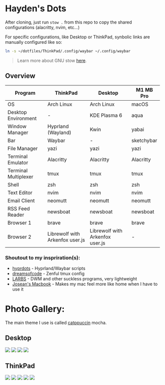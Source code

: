 # Hayden's Dots

After cloning, just run `stow .` from this repo to copy the shared configurations (alacritty, nvim, etc...)

For specific configurations, like Desktop or ThinkPad, synbolic links are manually configured like so:

```sh
ln -s ~/dotfiles/ThinkPad/.config/waybar ~/.config/waybar
```

> Learn more about GNU stow [here](https://www.gnu.org/software/stow/).

## Overview

| Program              | ThinkPad                        | Desktop                         | M1 MB Pro  |
| -------------------- | ------------------------------- | ------------------------------- | ---------- |
| OS                   | Arch Linux                      | Arch Linux                      | macOS      |
| Desktop Environment  | -                               | KDE Plasma 6                    | aqua       |
| Window Manager       | Hyprland (Wayland)              | Kwin                            | yabai      |
| Bar                  | Waybar                          | -                               | sketchybar |
| File Manager         | yazi                            | yazi                            | yazi       |
| Terminal Emulator    | Alacritty                       | Alacritty                       | Alacritty  |
| Terminal Multiplexer | tmux                            | tmux                            | tmux       |
| Shell                | zsh                             | zsh                             | zsh        |
| Text Editor          | nvim                            | nvim                            | nvim       |
| Email Client         | neomutt                         | neomutt                         | neomutt    |
| RSS Feed Reader      | newsboat                        | newsboat                        | newsboat   |
| Browser 1            | brave                           | brave                           | brave      |
| Browser 2            | Librewolf with Arkenfox user.js | Librewolf with Arkenfox user.js | -          |

### Shoutout to my inspriration(s):

- [hyprdots](https://github.com/prasanthrangan/hyprdots) - Hyprland/Waybar scripts
- [dreamsofcode](https://www.youtube.com/watch?v=DzNmUNvnB04) - Zenful tmux config
- [LARBS](https://larbs.xyz/) - DWM and other suckless programs, very lightweight
- [Josean's Macbook](https://github.com/josean-dev/dev-environment-files/) - Makes my mac feel more like home when I have to use it

# Photo Gallery:

The main theme I use is called [catppuccin](https://github.com/catppuccin/catppuccin) mocha.

## Desktop

<img src="https://haydenhanson.dev/images/gallery/archNeofetch.png"/>

<img src="https://haydenhanson.dev/images/gallery/customNvimWelcome.png"/>

<img src="https://haydenhanson.dev/images/gallery/webWorkEnv.png"/>

<img src="https://haydenhanson.dev/images/gallery/btop.png"/>

## ThinkPad

<img src="https://haydenhanson.dev/images/gallery/thinkpad_workspace1.png"/>

<img src="https://haydenhanson.dev/images/gallery/thinkpad_workspace2.png"/>

<img src="https://haydenhanson.dev/images/gallery/thinkpad_workspace2_tmux.png"/>

<img src="https://haydenhanson.dev/images/gallery/thinkpad_workspace3.png"/>

<img src="https://haydenhanson.dev/images/gallery/thinkpad_workspace4.png"/>
